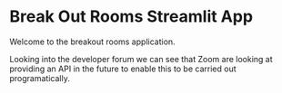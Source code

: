 # Break Out Rooms Streamlit App

Welcome to the breakout rooms application.

Looking into the developer forum we can see that Zoom are looking at providing an API in the future to enable this to be carried out programatically.
